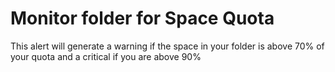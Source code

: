 # Monitor folder for Space Quota

This alert will generate a warning if the space in your folder is above 70% of your quota and a critical if you are above 90%

